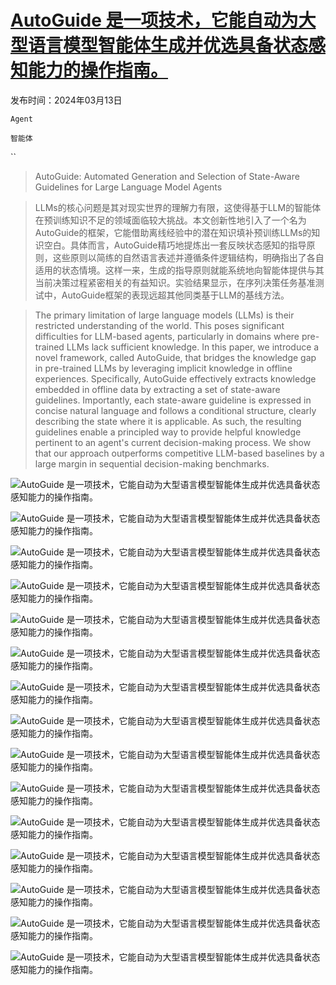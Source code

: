 # [AutoGuide 是一项技术，它能自动为大型语言模型智能体生成并优选具备状态感知能力的操作指南。](https://arxiv.org/abs/2403.08978)

发布时间：2024年03月13日

`Agent`

`智能体`

``

> AutoGuide: Automated Generation and Selection of State-Aware Guidelines for Large Language Model Agents

> LLMs的核心问题是其对现实世界的理解力有限，这使得基于LLM的智能体在预训练知识不足的领域面临较大挑战。本文创新性地引入了一个名为AutoGuide的框架，它能借助离线经验中的潜在知识填补预训练LLMs的知识空白。具体而言，AutoGuide精巧地提炼出一套反映状态感知的指导原则，这些原则以简练的自然语言表述并遵循条件逻辑结构，明确指出了各自适用的状态情境。这样一来，生成的指导原则就能系统地向智能体提供与其当前决策过程紧密相关的有益知识。实验结果显示，在序列决策任务基准测试中，AutoGuide框架的表现远超其他同类基于LLM的基线方法。

> The primary limitation of large language models (LLMs) is their restricted understanding of the world. This poses significant difficulties for LLM-based agents, particularly in domains where pre-trained LLMs lack sufficient knowledge. In this paper, we introduce a novel framework, called AutoGuide, that bridges the knowledge gap in pre-trained LLMs by leveraging implicit knowledge in offline experiences. Specifically, AutoGuide effectively extracts knowledge embedded in offline data by extracting a set of state-aware guidelines. Importantly, each state-aware guideline is expressed in concise natural language and follows a conditional structure, clearly describing the state where it is applicable. As such, the resulting guidelines enable a principled way to provide helpful knowledge pertinent to an agent's current decision-making process. We show that our approach outperforms competitive LLM-based baselines by a large margin in sequential decision-making benchmarks.

![AutoGuide 是一项技术，它能自动为大型语言模型智能体生成并优选具备状态感知能力的操作指南。](../../../paper_images/2403.08978/x1.png)

![AutoGuide 是一项技术，它能自动为大型语言模型智能体生成并优选具备状态感知能力的操作指南。](../../../paper_images/2403.08978/x2.png)

![AutoGuide 是一项技术，它能自动为大型语言模型智能体生成并优选具备状态感知能力的操作指南。](../../../paper_images/2403.08978/x3.png)

![AutoGuide 是一项技术，它能自动为大型语言模型智能体生成并优选具备状态感知能力的操作指南。](../../../paper_images/2403.08978/x4.png)

![AutoGuide 是一项技术，它能自动为大型语言模型智能体生成并优选具备状态感知能力的操作指南。](../../../paper_images/2403.08978/x5.png)

![AutoGuide 是一项技术，它能自动为大型语言模型智能体生成并优选具备状态感知能力的操作指南。](../../../paper_images/2403.08978/x6.png)

![AutoGuide 是一项技术，它能自动为大型语言模型智能体生成并优选具备状态感知能力的操作指南。](../../../paper_images/2403.08978/x7.png)

![AutoGuide 是一项技术，它能自动为大型语言模型智能体生成并优选具备状态感知能力的操作指南。](../../../paper_images/2403.08978/x8.png)

![AutoGuide 是一项技术，它能自动为大型语言模型智能体生成并优选具备状态感知能力的操作指南。](../../../paper_images/2403.08978/x9.png)

![AutoGuide 是一项技术，它能自动为大型语言模型智能体生成并优选具备状态感知能力的操作指南。](../../../paper_images/2403.08978/x10.png)

![AutoGuide 是一项技术，它能自动为大型语言模型智能体生成并优选具备状态感知能力的操作指南。](../../../paper_images/2403.08978/x11.png)

![AutoGuide 是一项技术，它能自动为大型语言模型智能体生成并优选具备状态感知能力的操作指南。](../../../paper_images/2403.08978/x12.png)

![AutoGuide 是一项技术，它能自动为大型语言模型智能体生成并优选具备状态感知能力的操作指南。](../../../paper_images/2403.08978/x13.png)

![AutoGuide 是一项技术，它能自动为大型语言模型智能体生成并优选具备状态感知能力的操作指南。](../../../paper_images/2403.08978/x14.png)

![AutoGuide 是一项技术，它能自动为大型语言模型智能体生成并优选具备状态感知能力的操作指南。](../../../paper_images/2403.08978/x15.png)